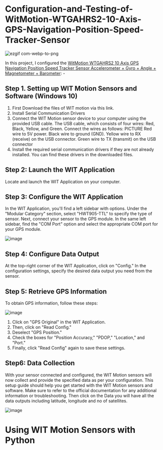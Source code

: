# Configuration-and-Testing-of-WitMotion-WTGAHRS2-10-Axis-GPS-Navigation-Position-Speed-Tracker-Sensor

![ezgif com-webp-to-png](https://github.com/SamiUddin-tech/Configuration-and-Testing-of-WitMotion-WTGAHRS2-10-Axis-GPS-Navigation-Position-Speed-Tracker-Sensor/assets/81253183/f9f41270-4134-487e-9351-f6df0cc01430)

In this project, I configured the [WitMotion WTGAHRS2 10 Axis GPS Navigation Position Speed Tracker Sensor Accelerometer + Gyro + Angle + Magnetometer + Barometer](https://www.wit-motion.com/inertial-navigation/witmotion-wtgahrs2-10-axis-gps.html): -

## Step 1. Setting up WIT Motion Sensors and Software (Windows 10)
1. First Download the files of WIT motion via this link.
2. Install Serial Communication Drivers
3. Connect the WIT Motion sensor device to your computer using the provided USB cable. The USB cable, which consists of four wires: Red, Black, Yellow, and Green.
Connect the wires as follows:
PICTURE
Red wire to 5V power.
Black wire to ground (GND).
Yellow wire to RX (receive) on the USB connector.
Green wire to TX (transmit) on the USB connector
4. Install the required serial communication drivers if they are not already installed. You can find these drivers in the downloaded files.

## Step 2: Launch the WIT Application
Locate and launch the WIT Application on your computer.

## Step 3: Configure the WIT Application
In the WIT Application, you'll find a left sidebar with options.
Under the "Modular Category" section, select "HWT905-TTL" to specify the type of sensor.
Next, connect your sensor to the GPS module. In the same left sidebar, find the "COM Port" option and select the appropriate COM port for your GPS module. 

![image](https://github.com/SamiUddin-tech/Configuration-and-Testing-of-WitMotion-WTGAHRS2-10-Axis-GPS-Navigation-Position-Speed-Tracker-Sensor/assets/81253183/21ab3ff7-bd39-46a9-823d-cab132f01894)

## Step 4: Configure Data Output
At the top-right corner of the WIT Application, click on "Config."
In the configuration settings, specify the desired data output you need from the sensor.

## Step 5: Retrieve GPS Information
To obtain GPS information, follow these steps: 

![image](https://github.com/SamiUddin-tech/Configuration-and-Testing-of-WitMotion-WTGAHRS2-10-Axis-GPS-Navigation-Position-Speed-Tracker-Sensor/assets/81253183/2ab64855-0ea8-4f32-b68a-a00ce9eac73e)

1. Click on "GPS Original" in the WIT Application.
2. Then, click on "Read Config."
3. Deselect "GPS Position."
4. Check the boxes for "Position Accuracy," "PDOP," "Location," and "Port."
5. Finally, click "Read Config" again to save these settings.

## Step6: Data Collection

With your sensor connected and configured, the WIT Motion sensors will now collect and provide the specified data as per your configuration.
This setup guide should help you get started with the WIT Motion sensors and software. Make sure to refer to the official documentation for any additional information or troubleshooting.
Then click on the Data you will have all the data outputs including latitude, longitude and no of satellites.

![image](https://github.com/SamiUddin-tech/Configuration-and-Testing-of-WitMotion-WTGAHRS2-10-Axis-GPS-Navigation-Position-Speed-Tracker-Sensor/assets/81253183/191e613d-dfb0-40df-8d0c-52fab9091ddd)


# Using WIT Motion Sensors with Python


